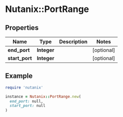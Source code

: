 # Nutanix::PortRange

## Properties

| Name | Type | Description | Notes |
| ---- | ---- | ----------- | ----- |
| **end_port** | **Integer** |  | [optional] |
| **start_port** | **Integer** |  | [optional] |

## Example

```ruby
require 'nutanix'

instance = Nutanix::PortRange.new(
  end_port: null,
  start_port: null
)
```

